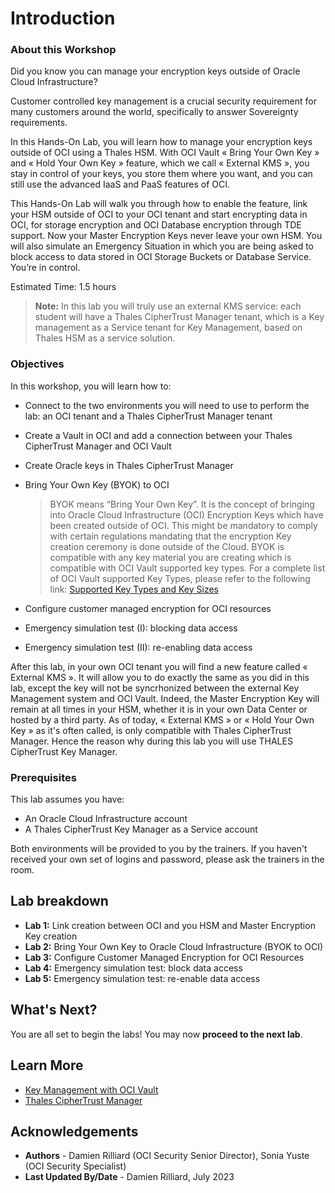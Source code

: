 # Introduction

### About this Workshop

Did you know you can manage your encryption keys outside of Oracle Cloud Infrastructure?

Customer controlled key management is a crucial security requirement for many customers around the world, specifically to answer Sovereignty requirements.

In this Hands-On Lab, you will learn how to manage your encryption keys outside of OCI using a Thales HSM. With OCI Vault « Bring Your Own Key » and « Hold Your Own Key » feature, which we call « External KMS », you stay in control of your keys, you store them where you want, and you can still use the advanced IaaS and PaaS features of OCI.

This Hands-On Lab will walk you through how to enable the feature, link your HSM outside of OCI to your OCI tenant and start encrypting data in OCI, for storage encryption and OCI Database encryption through TDE support. Now your Master Encryption Keys never leave your own HSM. You will also simulate an Emergency Situation in which you are being asked to block access to data stored in OCI Storage Buckets or Database Service. You’re in control. 

Estimated Time: 1.5 hours

> **Note:**  In this lab you will truly use an external KMS service: each student will have a Thales CipherTrust Manager tenant, which is a Key management as a Service tenant for Key Management, based on Thales HSM as a service solution.

### Objectives

In this workshop, you will learn how to:

* Connect to the two environments you will need to use to perform the lab: an OCI tenant and a Thales CipherTrust Manager tenant
* Create a Vault in OCI and add a connection between your Thales CipherTrust Manager and OCI Vault
* Create Oracle keys in Thales CipherTrust Manager
* Bring Your Own Key (BYOK) to OCI
    > BYOK means “Bring Your Own Key”. It is the concept of bringing into Oracle Cloud Infrastructure (OCI) Encryption Keys which have been created outside of OCI. This might be mandatory to comply with certain regulations mandating that the encryption Key creation ceremony is done outside of the Cloud. 
    BYOK is compatible with any key material you are creating which is compatible with OCI Vault supported key types. 
    For a complete list of OCI Vault supported Key Types, please refer to the following link: [Supported Key Types and Key Sizes](https://docs.oracle.com/en-us/iaas/Content/KeyManagement/Tasks/importingkeys.htm)

* Configure customer managed encryption for OCI resources
* Emergency simulation test (I): blocking data access
* Emergency simulation test (II): re-enabling data access

After this lab, in your own OCI tenant you will find a new feature called « External KMS ». It will allow you to do exactly the same as you did in this lab, except the key will not be syncrhonized between the external Key Management system and OCI Vault. Indeed, the Master Encryption Key will remain at all times in your HSM, whether it is in your own Data Center or hosted by a third party. 
As of today, « External KMS » or « Hold Your Own Key » as it's often called, is only compatible with Thales CipherTrust Manager. Hence the reason why during this lab you will use THALES CipherTrust Key Manager.


### Prerequisites

This lab assumes you have:

* An Oracle Cloud Infrastructure account
* A Thales CipherTrust Key Manager as a Service account

Both environments will be provided to you by the trainers. If you haven't received your own set of logins and password, please ask the trainers in the room.

## Lab breakdown

- **Lab 1:** Link creation between OCI and you HSM and Master Encryption Key creation
- **Lab 2:** Bring Your Own Key to Oracle Cloud Infrastructure (BYOK to OCI)
- **Lab 3:** Configure Customer Managed Encryption for OCI Resources
- **Lab 4:** Emergency simulation test: block data access
- **Lab 5:**  Emergency simulation test: re-enable data access


## What's Next?

  You are all set to begin the labs! You may now **proceed to the next lab**.


## Learn More

* [Key Management with OCI Vault](https://www.oracle.com/security/cloud-security/key-management/)
* [Thales CipherTrust Manager](https://cpl.thalesgroup.com/en-gb/encryption/ciphertrust-manager)

## Acknowledgements
* **Authors** - Damien Rilliard (OCI Security Senior Director), Sonia Yuste (OCI Security Specialist) 
* **Last Updated By/Date** - Damien Rilliard, July 2023
